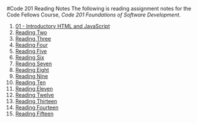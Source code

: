 #Code 201 Reading Notes
The following is reading assignment notes for the Code Fellows Course, *Code 201 Foundations of Software Development*.

1. [01 - Introductory HTML and JavaScript](./intro-HTML-JS.md#heading)
2. [Reading Two](#Two)
3. [Reading Three](#Three)
4. [Reading Four](#Four)
3. [Reading Five](#Five)
3. [Reading Six](#Six)
3. [Reading Seven](#Seven)
3. [Reading Eight](#Eight)
3. [Reading Nine](#Nine)
3. [Reading Ten](#Ten)
3. [Reading Eleven](#Eleven)
3. [Reading Twelve](#Twelve)
3. [Reading Thirteen](#Thirteen)
3. [Reading Fourteen](#Fourteen)
3. [Reading Fifteen](#Fifteen)


